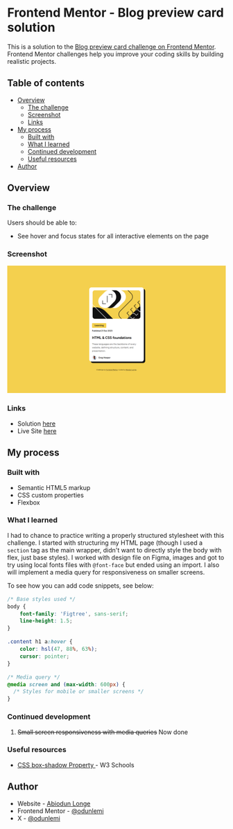 # Frontend Mentor - Blog preview card solution

This is a solution to the [Blog preview card challenge on Frontend Mentor](https://www.frontendmentor.io/challenges/blog-preview-card-ckPaj01IcS). Frontend Mentor challenges help you improve your coding skills by building realistic projects. 

## Table of contents

- [Overview](#overview)
  - [The challenge](#the-challenge)
  - [Screenshot](#screenshot)
  - [Links](#links)
- [My process](#my-process)
  - [Built with](#built-with)
  - [What I learned](#what-i-learned)
  - [Continued development](#continued-development)
  - [Useful resources](#useful-resources)
- [Author](#author)

## Overview

### The challenge

Users should be able to:

- See hover and focus states for all interactive elements on the page

### Screenshot

![A screenshot of my solution](./assets/images/screenshot.png)

### Links

- Solution [here](https://github.com/odunlemi/preview-card)
- Live Site [here](https://odunlemi.github.io/preview-card/)

## My process

### Built with

- Semantic HTML5 markup
- CSS custom properties
- Flexbox
<!-- - Mobile-first workflow -->

### What I learned

I had to chance to practice writing a properly structured stylesheet with this challenge. I started with structuring my HTML page (though I used a `section` tag as the main wrapper, didn't want to directly style the body with flex, just base styles). I worked with design file on Figma, images and got to try using local fonts files with `@font-face` but ended using an import. I also will implement a media query for responsiveness on smaller screens.

To see how you can add code snippets, see below:

```css
/* Base styles used */
body {
    font-family: 'Figtree', sans-serif;
    line-height: 1.5;
}
```
```css
.content h1 a:hover {
    color: hsl(47, 88%, 63%);
    cursor: pointer;
}
```
```css
/* Media query */
@media screen and (max-width: 600px) {
  /* Styles for mobile or smaller screens */
}
```

### Continued development

1. ~~Small screen responsiveness with media queries~~ Now done

### Useful resources

- [CSS box-shadow Property
](https://www.w3schools.com/cssref/css3_pr_box-shadow.php)- W3 Schools
<!-- - [CSS Media Queries Guide](https://css-tricks.com/a-complete-guide-to-css-media-queries/) by CSS-Tricks -->

## Author

- Website - [Abiodun Longe](https://www.your-site.com)
- Frontend Mentor - [@odunlemi](https://www.frontendmentor.io/profile/odunlemi)
- X - [@odunlemi](https://www.x.com/odunlemi)
